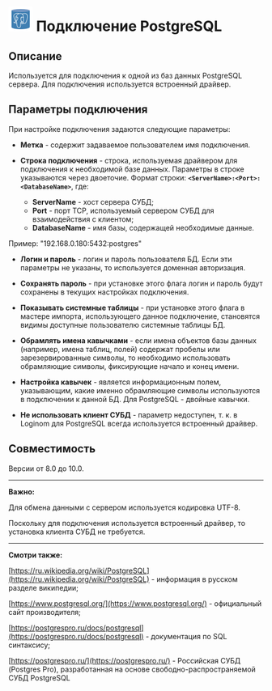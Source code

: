 # ![](../../../media/app/icons/vendors/postgresunidacdbconnection.svg) Подключение PostgreSQL

## Описание

Используется для подключения к одной из баз данных PostgreSQL сервера. Для подключения используется встроенный драйвер.

## Параметры подключения

При настройке подключения задаются следующие параметры:

* **Метка** - содержит задаваемое пользователем имя подключения.

* **Строка подключения** - строка, используемая драйвером для подключения к необходимой базе данных. Параметры в строке указываются через двоеточие. Формат строки: **`<ServerName>:<Port>:<DatabaseName>`**, где:
  * **ServerName** - хост сервера СУБД;
  * **Port** - порт TCP, используемый сервером СУБД для взаимодействия с клиентом;
  * **DatabaseName** - имя базы, содержащей необходимые данные.

Пример: "192.168.0.180:5432:postgres"

* **Логин и пароль** - логин и пароль пользователя БД. Если эти параметры не указаны, то используется доменная авторизация.

* **Сохранять пароль** - при установке этого флага логин и пароль будут сохранены в текущих настройках подключения.

* **Показывать системные таблицы** - при установке этого флага в мастере импорта, использующего данное подключение, становятся видимы доступные пользователю системные таблицы БД.

* **Обрамлять имена кавычками** - если имена объектов базы данных (например, имена таблиц, полей) содержат пробелы или зарезервированные символы, то необходимо использовать обрамляющие символы, фиксирующие начало и конец имени.

* **Настройка кавычек** - является информационным полем, указывающим, какие именно обрамляющие символы используются в подключении к данной БД. Для PostgreSQL - двойные кавычки.

* **Не использовать клиент СУБД** - параметр недоступен, т. к. в Loginom для PostgreSQL всегда используется встроенный драйвер.

## Совместимость

Версии от 8.0 до 10.0.

----

**Важно:**

Для обмена данными с сервером используется кодировка UTF-8.

Поскольку для подключения используется встроенный драйвер, то установка клиента СУБД не требуется.

----

**Смотри также:**

[https://ru.wikipedia.org/wiki/PostgreSQL](https://ru.wikipedia.org/wiki/PostgreSQL) - информация в русском разделе википедии;

[https://www.postgresql.org/](https://www.postgresql.org/) - официальный сайт производителя;

[https://postgrespro.ru/docs/postgresql](https://postgrespro.ru/docs/postgresql) - документация по SQL синтаксису;

[https://postgrespro.ru/](https://postgrespro.ru/) - Российская СУБД (Postgres Pro), разработанная на основе свободно-распространяемой СУБД PostgreSQL
